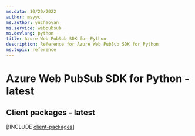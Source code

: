 ```yaml
---
ms.data: 10/20/2022
author: msyyc
ms.author: yuchaoyan
ms.service: webpubsub
ms.devlang: python
title: Azure Web PubSub SDK for Python
description: Reference for Azure Web PubSub SDK for Python
ms.topic: reference
---
```

# Azure Web PubSub SDK for Python - latest

## Client packages - latest
[!INCLUDE [client-packages](web-pubsub-client-index.md)]